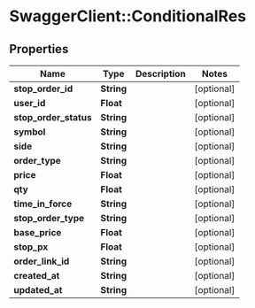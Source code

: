 # SwaggerClient::ConditionalRes

## Properties
Name | Type | Description | Notes
------------ | ------------- | ------------- | -------------
**stop_order_id** | **String** |  | [optional] 
**user_id** | **Float** |  | [optional] 
**stop_order_status** | **String** |  | [optional] 
**symbol** | **String** |  | [optional] 
**side** | **String** |  | [optional] 
**order_type** | **String** |  | [optional] 
**price** | **Float** |  | [optional] 
**qty** | **Float** |  | [optional] 
**time_in_force** | **String** |  | [optional] 
**stop_order_type** | **String** |  | [optional] 
**base_price** | **Float** |  | [optional] 
**stop_px** | **Float** |  | [optional] 
**order_link_id** | **String** |  | [optional] 
**created_at** | **String** |  | [optional] 
**updated_at** | **String** |  | [optional] 


